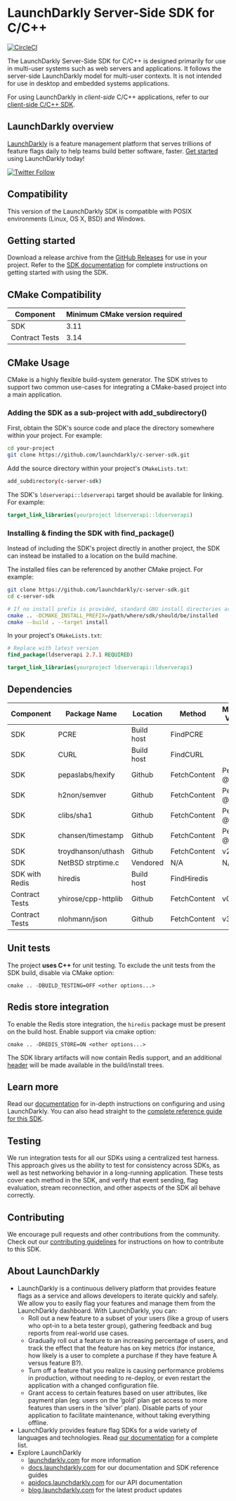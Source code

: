 # LaunchDarkly Server-Side SDK for C/C++

[![CircleCI](https://circleci.com/gh/launchdarkly/c-server-sdk.svg?style=svg)](https://circleci.com/gh/launchdarkly/c-server-sdk)

The LaunchDarkly Server-Side SDK for C/C++ is designed primarily for use in multi-user systems such as web servers and applications. It follows the server-side LaunchDarkly model for multi-user contexts. It is not intended for use in desktop and embedded systems applications.

For using LaunchDarkly in _client-side_ C/C++ applications, refer to our [client-side C/C++ SDK](https://github.com/launchdarkly/c-client-sdk).

## LaunchDarkly overview

[LaunchDarkly](https://www.launchdarkly.com) is a feature management platform that serves trillions of feature flags daily to help teams build better software, faster. [Get started](https://docs.launchdarkly.com/home/getting-started) using LaunchDarkly today!

[![Twitter Follow](https://img.shields.io/twitter/follow/launchdarkly.svg?style=social&label=Follow&maxAge=2592000)](https://twitter.com/intent/follow?screen_name=launchdarkly)

## Compatibility

This version of the LaunchDarkly SDK is compatible with POSIX environments (Linux, OS X, BSD) and Windows.

## Getting started

Download a release archive from the [GitHub Releases](https://github.com/launchdarkly/c-server-sdk/releases) for use in your project. Refer to the [SDK documentation](https://docs.launchdarkly.com/sdk/server-side/c-c--#getting-started) for complete instructions on getting started with using the SDK.

## CMake Compatibility

| Component      | Minimum CMake version required |
|----------------|--------------------------------|
| SDK            | 3.11                           |
| Contract Tests | 3.14                           |


## CMake Usage

CMake is a highly flexible build-system generator. The SDK strives to support
two common use-cases for integrating a CMake-based project into a main application.

### Adding the SDK as a sub-project with add_subdirectory()

First, obtain the SDK's source code and place the directory somewhere within your project.
For example:
```bash
cd your-project
git clone https://github.com/launchdarkly/c-server-sdk.git
```

Add the source directory within your project's `CMakeLists.txt`:
```bash
add_subdirectory(c-server-sdk)
```
The SDK's `ldserverapi::ldserverapi` target should be available for linking.
For example:
```cmake
target_link_libraries(yourproject ldserverapi::ldserverapi)
```

### Installing & finding the SDK with find_package() 
Instead of including the SDK's project directly in another project, the SDK can instead be
installed to a location on the build machine.

The installed files can be referenced by another CMake project.
For example:
```bash
git clone https://github.com/launchdarkly/c-server-sdk.git
cd c-server-sdk

# If no install prefix is provided, standard GNU install directories are used.
cmake .. -DCMAKE_INSTALL_PREFIX=/path/where/sdk/should/be/installed
cmake --build . --target install
```
In your project's `CMakeLists.txt`:
```cmake
# Replace with latest version
find_package(ldserverapi 2.7.1 REQUIRED)

target_link_libraries(yourproject ldserverapi::ldserverapi)
```
## Dependencies 
| Component      | Package Name        | Location   | Method       | Minimum Version | Patched                      |
|----------------|---------------------|------------|--------------|-----------------|------------------------------|
| SDK            | PCRE                | Build host | FindPCRE     |                 | N                            |
| SDK            | CURL                | Build host | FindCURL     |                 | N                            |
| SDK            | pepaslabs/hexify    | Github     | FetchContent | Pegged @ f823b  | [Y](patches/hexify.patch)    |
| SDK            | h2non/semver        | Github     | FetchContent | Pegged @ bd1db  | [Y](patches/semver.patch)    |
| SDK            | clibs/sha1          | Github     | FetchContent | Pegged @ fa1d9  | N                            |
| SDK            | chansen/timestamp   | Github     | FetchContent | Pegged @ b205c  | [Y](patches/timestamp.patch) |
| SDK            | troydhanson/uthash  | Github     | FetchContent | v2.3.0          | N                            |
| SDK            | NetBSD strptime.c   | Vendored   | N/A          | N/A             | Unknown                      |
| SDK with Redis | hiredis             | Build host | FindHiredis  |                 | N                            |
| Contract Tests | yhirose/cpp-httplib | Github     | FetchContent | v0.10.2         | N                            |
| Contract Tests | nlohmann/json       | Github     | FetchContent | v3.10.5         | N                            |


## Unit tests

The project **uses C++** for unit testing. 
To exclude the unit tests from the SDK build, disable via CMake option:
```
cmake .. -DBUILD_TESTING=OFF <other options...>
```

## Redis store integration
To enable the Redis store integration, the `hiredis` package must be present on the build host.
Enable support via cmake option:
```
cmake .. -DREDIS_STORE=ON <other options...>
```
The SDK library artifacts will now contain Redis support, and an additional
[header](stores/redis/include/launchdarkly/store/redis.h) will be made available
in the build/install trees.

## Learn more

Read our [documentation](https://docs.launchdarkly.com) for in-depth instructions on configuring and using LaunchDarkly. You can also head straight to the [complete reference guide for this SDK](https://docs.launchdarkly.com/docs/c-server-sdk-reference).

## Testing

We run integration tests for all our SDKs using a centralized test harness. This approach gives us the ability to test for consistency across SDKs, as well as test networking behavior in a long-running application. These tests cover each method in the SDK, and verify that event sending, flag evaluation, stream reconnection, and other aspects of the SDK all behave correctly.

## Contributing

We encourage pull requests and other contributions from the community. Check out our [contributing guidelines](CONTRIBUTING.md) for instructions on how to contribute to this SDK.

## About LaunchDarkly

* LaunchDarkly is a continuous delivery platform that provides feature flags as a service and allows developers to iterate quickly and safely. We allow you to easily flag your features and manage them from the LaunchDarkly dashboard.  With LaunchDarkly, you can:
    * Roll out a new feature to a subset of your users (like a group of users who opt-in to a beta tester group), gathering feedback and bug reports from real-world use cases.
    * Gradually roll out a feature to an increasing percentage of users, and track the effect that the feature has on key metrics (for instance, how likely is a user to complete a purchase if they have feature A versus feature B?).
    * Turn off a feature that you realize is causing performance problems in production, without needing to re-deploy, or even restart the application with a changed configuration file.
    * Grant access to certain features based on user attributes, like payment plan (eg: users on the ‘gold’ plan get access to more features than users in the ‘silver’ plan). Disable parts of your application to facilitate maintenance, without taking everything offline.
* LaunchDarkly provides feature flag SDKs for a wide variety of languages and technologies. Read [our documentation](https://docs.launchdarkly.com/sdk) for a complete list.
* Explore LaunchDarkly
    * [launchdarkly.com](https://www.launchdarkly.com/ "LaunchDarkly Main Website") for more information
    * [docs.launchdarkly.com](https://docs.launchdarkly.com/  "LaunchDarkly Documentation") for our documentation and SDK reference guides
    * [apidocs.launchdarkly.com](https://apidocs.launchdarkly.com/  "LaunchDarkly API Documentation") for our API documentation
    * [blog.launchdarkly.com](https://blog.launchdarkly.com/  "LaunchDarkly Blog Documentation") for the latest product updates
